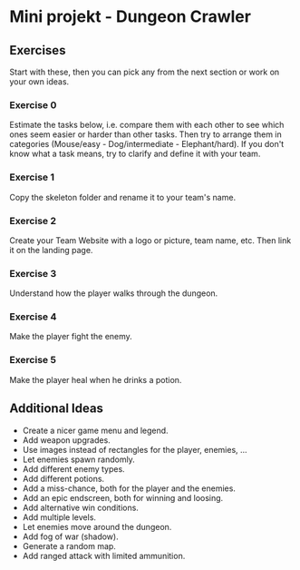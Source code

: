# Mini projekt - Dungeon Crawler

## Exercises
Start with these, then you can pick any from the next section or work on your own ideas.

### Exercise 0
Estimate the tasks below, i.e. compare them with each other to see which ones seem easier or harder than other tasks.
Then try to arrange them in categories (Mouse/easy - Dog/intermediate - Elephant/hard).
If you don't know what a task means, try to clarify and define it with your team.

### Exercise 1
Copy the skeleton folder and rename it to your team's name.

### Exercise 2
Create your Team Website with a logo or picture, team name, etc.
Then link it on the landing page.

### Exercise 3
Understand how the player walks through the dungeon.

### Exercise 4
Make the player fight the enemy.

### Exercise 5
Make the player heal when he drinks a potion.

## Additional Ideas
* Create a nicer game menu and legend.
* Add weapon upgrades.
* Use images instead of rectangles for the player, enemies, ...
* Let enemies spawn randomly.
* Add different enemy types. 
* Add different potions.
* Add a miss-chance, both for the player and the enemies.
* Add an epic endscreen, both for winning and loosing.
* Add alternative win conditions.
* Add multiple levels.
* Let enemies move around the dungeon.
* Add fog of war (shadow).
* Generate a random map.
* Add ranged attack with limited ammunition.